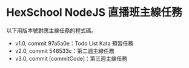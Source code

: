 # HexSchool NodeJS 直播班主線任務

以下用版本號對應主線任務的程式碼。

-   v1.0, commit 97a5a0e：Todo List Kata 預習任務
-   v2.0, commit 546533c：第二週主線任務
-   v3.0, commit [commitCode]：第三週主線任務
